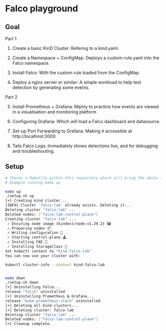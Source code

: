# Falco playground 

## Goal

Part 1

1. Create a basic KinD Cluster: Refering to a kind.yaml.

2. Create a Namespace + ConfigMap: Deploys a custom-rule.yaml into the Falco namespace.

3. Install Falco: With the custom rule loaded from the ConfigMap.

4. Deploy a nginx server or similar: A simple workload to help test detection by generating some events.

Part 2

5. Install Prometheus + Grafana: Mainly to practice how events are viewed in a visualisation and monitoring platform

6. Configuring Grafana: Which will load a Falco dashboard and datasource.

7. Set-up Port Forwarding to Grafana: Making it accessible at http://localhost:3000.

8. Tails Falco Logs: Immediately shows detections live, and for debugging and troubleshooting.


## Setup

```bash
# Theres a Makefile within this repository which will bring the whole infrastructure up or down, the script is called ./setup.sh
# Example running make up

make up
./setup.sh up
[+] Creating kind cluster...
[INFO] Cluster 'falco-lab' already exists. Deleting it...
Deleting cluster "falco-lab" ...
Deleted nodes: ["falco-lab-control-plane"]
Creating cluster "falco-lab" ...
 ✓ Ensuring node image (kindest/node:v1.29.2) 🖼 
 ✓ Preparing nodes 📦  
 ✓ Writing configuration 📜 
 ✓ Starting control-plane 🕹️ 
 ✓ Installing CNI 🔌 
 ✓ Installing StorageClass 💾 
Set kubectl context to "kind-falco-lab"
You can now use your cluster with:

kubectl cluster-info --context kind-falco-lab


make down
./setup.sh down
[+] Uninstalling Falco...
release "falco" uninstalled
[+] Uninstalling Prometheus & Grafana...
release "kube-prometheus-stack" uninstalled
[+] Deleting all kind clusters...
[+] Deleting cluster: falco-lab
Deleting cluster "falco-lab" ...
Deleted nodes: ["falco-lab-control-plane"]
[+] Cleanup complete.
```

